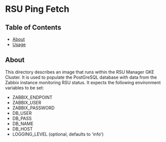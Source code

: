 # RSU Ping Fetch

## Table of Contents

- [About](#about)
- [Usage](#usage)
## About <a name = "about"></a>

This directory describes an image that runs within the RSU Manager GKE Cluster. It is used to populate the PostGreSQL database with data from the Zabbix instance monitoring RSU status. It expects the following environment variables to be set:
- ZABBIX_ENDPOINT
- ZABBIX_USER
- ZABBIX_PASSWORD
- DB_USER
- DB_PASS
- DB_NAME
- DB_HOST
- LOGGING_LEVEL (optional, defaults to 'info')
